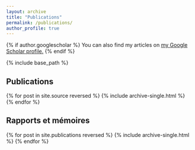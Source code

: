 ```yaml
---
layout: archive
title: "Publications"
permalink: /publications/
author_profile: true
---
```


{% if author.googlescholar %}
  You can also find my articles on <u><a href="{{author.googlescholar}}">my Google Scholar profile</a>.</u>
{% endif %}

{% include base_path %}


<h2> Publications </h2>

{% for post in site.source reversed %}
  {% include archive-single.html %}
{% endfor %}


<h2> Rapports et mémoires </h2>

{% for post in site.publications reversed %}
  {% include archive-single.html %}
{% endfor %}

